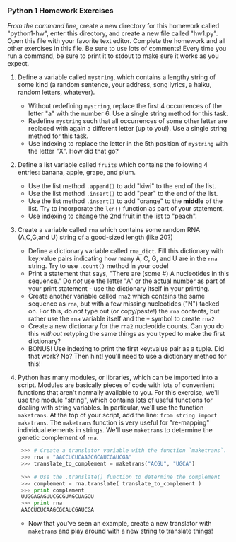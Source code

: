 ### Python 1 Homework Exercises

*From the command line*, create a new directory for this homework called "python1-hw", enter this directory, and create a new file called "hw1.py". Open this file with your favorite text editor.
Complete the homework and all other exercises in this file. Be sure to use lots of comments! Every time you run a command, be sure to print it to stdout to make sure it works as you expect.


1. Define a variable called `mystring`, which contains a lengthy string of some kind (a random sentence, your address, song lyrics, a haiku, random letters, whatever).

   - Without redefining `mystring`, replace the first 4 occurrences of the letter "a" with the number 6. Use a single string method for this task.
   - Redefine `mystring` such that all occurrences of some other letter are replaced with again a different letter (up to you!). Use a single string method for this task.
   - Use indexing to replace the letter in the 5th position of `mystring` with the letter "X". How did that go?

2. Define a list variable called `fruits` which contains the following 4 entries: banana, apple, grape, and plum.

   - Use the list method `.append()` to add "kiwi" to the end of the list.
   - Use the list method `.insert()` to add "pear" to the end of the list.
   - Use the list method `.insert()` to add "orange" to the **middle** of the list. Try to incorporate the `len()` function as part of your statement.
   - Use indexing to change the 2nd fruit in the list to "peach".

3. Create a variable called `rna` which contains some random RNA (A,C,G,and U) string of a good-sized length (like 20?)

   - Define a dictionary variable called `rna_dict`. Fill this dictionary with key:value pairs indicating how many A, C, G, and U are in the `rna` string. Try to use `.count()` method in your code!
   - Print a statement that says, "There are (some #) A nucleotides in this sequence." Do *not* use the letter "A" or the actual number as part of your print statement - use the dictionary itself in your printing.
   - Create another variable called `rna2` which contains the same sequence as `rna`, but with a few missing nucleotides ("N") tacked on. For this, do *not* type out (or copy/paste!) the `rna` contents, but rather use the `rna` variable itself and the `+` symbol to create `rna2`
   - Create a new dictionary for the `rna2` nucleotide counts. Can you do this *without* retyping the same things as you typed to make the first dictionary?
   - BONUS! Use indexing to print the first key:value pair as a tuple. Did that work? No? Then hint! you'll need to use a dictionary method for this!
   
4. Python has many modules, or libraries, which can be imported into a script. Modules are basically pieces of code with lots of convenient functions that aren't normally available to you. For this exercise, we'll use the module "string", which contains lots of useful functions for dealing with string variables. In particular, we'll use the function `maketrans`.
   At the top of your script, add the line: `from string import maketrans`. The `maketrans` function is very useful for "re-mapping" individual elements in strings. We'll use `maketrans` to determine the genetic complement of `rna`.
   
   ```python
    >>> # Create a translator variable with the function `maketrans`. The function takes two string arguments, which should map 1:1.
    >>> rna = "AACCUCUCAAGCGCAUCGAUCGA"
    >>> translate_to_complement = maketrans("ACGU", "UGCA") 
    
    >>> # Use the .translate() function to determine the complement
    >>> complement = rna.translate( translate_to_complement )
    >>> print complement
    UUGGAGAGUUCGCGUAGCUAGCU
    >>> print rna
    AACCUCUCAAGCGCAUCGAUCGA

   ```
   
   - Now that you've seen an example, create a new translator with `maketrans` and play around with a new string to translate things!





